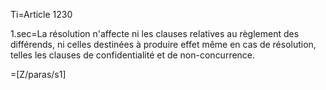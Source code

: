 Ti=Article 1230

1.sec=La résolution n'affecte ni les clauses relatives au règlement des différends, ni celles destinées à produire effet même en cas de résolution, telles les clauses de confidentialité et de non-concurrence.

=[Z/paras/s1]